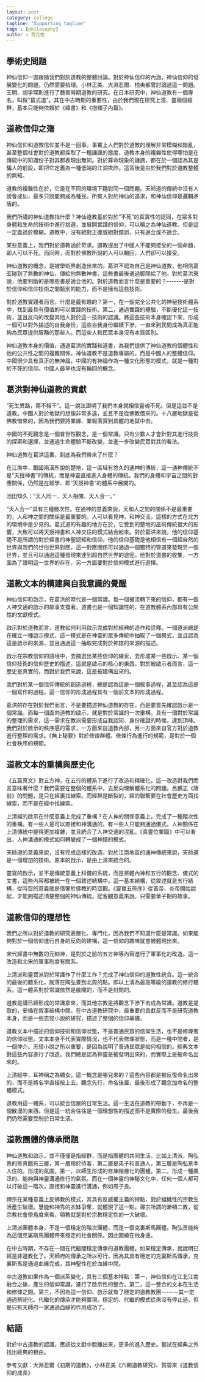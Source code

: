```yaml
---
layout: post
category: college
tagline: "Supporting tagline"
tags : [philosophy]
author : 贾光佐
---
```


## 學術史問題
  
神仙信仰一直跟隨我們對於道教的整體討論。對於神仙信仰的內涵，神仙信仰的發展變化的問題，仍然需要梳理。小林正美、大淵忍爾、柏夷都曾討論過這一問題。王明、胡孚琛則進行了魏晉時期道教的研究。在日本研究中，神仙道教有一個專名，叫做“葛式道”。其在中古時期的重要性，由於我們現在研究上清、靈兩個經群，基本只能夠依賴於《緯書》和《抱樸子內篇》。
 
## 道教信仰之殤
    
神仙信仰和道教信仰並不是一回事。事實上人們對於道教的理解非常模糊和錯亂，甚至整個社會對於道教都採取了一種譏諷的態度，道教本身的複雜性使得哪怕是在傳統中的知識份子對其都表現出無知。對於算命現象的譏諷，都在於一個認為其是騙人的前設，即把它定義為一種低端的江湖欺詐。這背後是由於我們對於道教整體的無知。

道教的複雜性在於，它是在不同的環境下麵對同一個問題。天師道的傳統中沒有人說會成仙，最多只說能夠成為種民。所有人對於神仙的追求，和神仙信仰是邏輯矛盾的。

我們所講的神仙道教指什麼？神仙道教基於對於“不死”的真實性的認同，在眾多對身體和生命的技術中進行挑選，並展開實踐的信仰，可以稱之為神仙道教。但是這一定義過於模糊。道教中，沒有絕對正確或絕對錯誤，只有適合或不適合。

某些意義上，我們對於道教過於苛求。道教提出了中國人不能夠接受的一個命題，即人可以不死。而同時，而對於佛教所說的人可以輪回，人們卻可以接受。

神仙道教的概念，是被學術界創造出來的。葛洪不認為自己是神仙道教，他相信葛玄碰到了無數的神仙，傳給他無數神書。這些書最後通過鄭隱給了他。對於葛洪來說，他要判斷的是哪些書是適合他的。對於道教而言什麼是重要的？-------是對於信仰和信仰技術之間甄別的能力，而不是擁有這些技術。

對於道教實踐者而言，什麼是最有趣的？第一，在一個完全公共化的神秘技術體系中，找到最具有價值的可以實踐的技術。第二，通過實踐的體驗，不斷優化這一技術，並且反向的改變其他人對於這一技術的認識。將這些技術本身確認下來，形成一個可以對外描述的自我身份，這些自我身份繼續下滲，一直來到民間成為真正能夠為民眾提供服務的那些人。而這些人和民眾本身沒有本質區別。

神仙道教本身的價值，通過葛洪的實踐和道書，為我們提供了神仙道教的個體性和他的公共性之間的複雜關係。神仙道教不是道教專屬的，而是中國人的整體信仰。中國很少具有真正的無神論，中國的有神論作為一種文化形態的模式，就是一種對於不死的信仰。中國人最早也沒有輪回的概念。
 
## 葛洪對神仙道教的貢獻
 
“死生異路，兩不相干”。這一說法證明了我們本身就相信靈魂不死。但是這並不是道教。中國人對於地獄的想像非常多遠，並且不是從佛教借來的。十八層地獄是從佛教借來的，因為我們要將業緣、業報落實到具體的地獄中去。

中國的不死觀念是一個普世性觀念，是一個常識。只有少數人才會針對其進行技術的探索和選擇，並通過生命體驗不斷改變，並進一步改變民眾對其的看法。

神仙道教在葛洪這裏，到底為我們帶來了什麼？

在江南中，戰國兩漢所說的楚地，這一區域有悠久的通神的傳統，這一通神傳統不是“天授神書”的傳統，而是神靈直接進入身體的傳統。我們的身體和宇宙之間的對應關係，仍然是在經學、即“天授神書”的體系中展開的。

池田知久：“天人同一、天人相關、天人合一。”

“天人合一”具有三種層次性。在通神的意義來說，天和人之間的關係不是最重要的，人和神之間的關係是最重要的。人可以看見神，和神交流，這樣的方式在北方的環境中是少見的。葛式道的有趣的地方在於，它受到的楚地的巫術傳統很大的影響，大致可以將天授神書和人神交往的模式結合起來。對於葛洪來說，他的信仰基礎不是所謂的對於經書的神聖認知和信仰，他的信仰基礎是他相信有一個超自然的世界與我們的世俗世界對應，這一對應關係可以通過一個獨特的管道來發現另一個世界，並且可以通過這種發現來達到超自然世界的途徑。他對於道書的收集，一方面為了證明這一世界的存在，另一方面要對於信仰模式進行選擇。
 
## 道教文本的構建與自我意識的覺醒
 
神仙信仰和啟示，在葛洪的時代是一個常識。每一個被流轉下來的信仰，都有一個人神交通的啟示的故事支撐著。道書也是一個知識性的、在道教體系內部具有公開性的文獻模式。

啟示對於道教而言，道教如何利用啟示完成對於經典的造作和詮釋。一個道派總是在確立一種啟示模式，這一模式是在神靈的眾多傳統中抽取了一個模式，並且認為這是啟示的來源，並且通過這一抽取完成對於神譜的來源的描述。

啟示在宗教信仰的語境中，去摘選出某些信仰的線索，去形成某一些啟示、某一個信仰技術的信仰歷史的描述。這就是啟示的核心的東西。對於被啟示者而言，這一歷史是真實的，而對於我們來說，這是被建構出來的。

我們對於某一個信仰傳統的創造過程，總是認為這是一個敘事過程，甚至認為這是一個寫作的過程。這一信仰的形成過程具有一個前文本的形成過程。

葛洪的存在對於我們而言，不是要描述神仙道教的存在，而是要首先確認啟示是一個常識。而每一個面向道教的啟示，就是對於常識的一次重構。具有一個對於常識的整理的需求，這一需求在教派需要形成自我認知、身份確證的時候，達到頂峰。我們對於啟示的秩序感的需求，一方面來自道教內部，另一方面來自官方對於道教進行整理的需求。《無上秘要》對於修煉群體、修煉行為進行的規範，是對於一個社會秩序的規範。
 
## 道教文本的重構與歷史化
 
《五篇真文》對五方神，在五行的體系下進行了改造和精確化，這一改造對我們而言意味著什麼？我們需要在整個的體系中，去反向理解體系化的問題。呂鵬志《唐前》的問題，是只在經裏找線索。而經群是斷裂的，經的聯繫要在社會歷史方面找線索，而不是在經中找線索。

上清經的啟示在什麼意義上完成了重構？在人神的關係意義上，完成了一種階次性的重構。有一些人是可以直接和神溝通的，有一些人只能夠通過儀式。人神關係在上清傳統中變得更加複雜，並且統合了人神交通的混亂。《真靈位業圖》中可以看出，人神溝通的模式如何轉變成了一個神譜的模式。

天師道的意義來說，沒有完成這樣的改造。對於江南地區的通神傳統來說，天師道是一個增加的技術。原本的啟示，是由上清來統合的。

靈寶的啟示，並不是傳統意義上科儀的系統，而是將體內神和五行的觀念、儀式的文書，這些內容都被統一在一個敘述結構中。這一基本結構，從敘述就是五行結構，從時空的意義就是借鑒於佛教的時空觀。《靈寶五符序》從黃帝、炎帝開始說起，才能夠描述清楚整個的神仙傳統。從客觀意義來說，只需要華子期的故事。
 
## 道教信仰的理想性
 
我們之所以對於道教的研究表層化、專門化，因為我們不知道什麼是常識。如果能夠對於一個信仰進行自身的反向的建構，這一信仰的趣味就會被體現出來。

宋代經書中無數的元帥神，是對於之前的五方神等內容進行了軍事化的改造。這一改造和北宋的軍事制度有關系。

上清派和靈寶派對於常識作了什麼工作？完成了神仙信仰的道教性統合。這一統合的最後的體系化，就落在陶弘景到北周的點。即以上清為最高等級的道教的修行體系。這一體系對於常識依然是敞開的，而不是封閉的。

道教是講已經形成的常識拿來，而其他宗教是將觀念下滲下去成為常識。道教是提取的，安插在敘事結構中間。在中古道教研究中，最重要的貢獻反而不是研究道教本身，而是一些志怪小說的研究，描述了整個的信仰基礎。

道教文本中描述的信仰技術和信仰狀態，不是普通民眾的信仰生活，也不是修煉者的信仰狀態。文本本身不代表實際情況，也不代表修煉狀態，而是一種中間者，是一個仲介。志怪小說之所以重要，是因為說明了普通民眾是如何相信的。經典文本對這些內容進行了改造。我們總是認為神靈是被發明出來的，而實際上是被命名出來的。

上清經中，耳神稱之為驕女。這一概念是哪兒來的？這些內容都是被反復命名出來的，而不是將名字直接按上去。觀念先行，命名後置，最後形成了觀念加命名的整體模式。

道教用這一體系，可以統合信眾的日常生活。這一生活在道教的帶動下，不再是一個散漫的東西。但是這一統合往往是一個理想性的描述而不是實際的發生。最後我們仍然需要受制於日常生活。
 
## 道教團體的傳承問題
 
 
神仙道教和啟示，並不僅僅是指經群，而是指團體的共同生活。比如上清派，陶弘景的修真館有三層，第一層用於待客，第二層是弟子和普通人，第三層是陶弘景本人住的。形成的氛圍，第一，以師生形成的修煉階層化的團體，第二，形成一種廣泛的、能夠與神靈溝通修行的氣氛。而在一個神靈的神秘文化中，任何一個人都可以打破這一階次，直接和神靈進行溝通，例如周子良。

禪宗在某種意義上反佛教的模式，其具有反威權主義的特點，對於組織性的宗教生活產生破壞。慧能和神秀的衣缽爭奪，就體現了這一點。禪宗所謂的漸頓二教，從宗教社會學角度來看，頓教就是對於宗教穩定性的一大破壞。

上清派團體本身，不是一個穩定的階次團體，而是一個克裏斯馬團體。陶弘景能夠為這個克裏斯馬團體帶來穩定的社會關係，因此圍繞在他身邊。

在中古時期，不存在一個在代繼間穩定傳承的道教團體。如果穩定傳承，就說明已經是非道教化了。天師府的傳承之所以可行，因為其具有穩定的克裏斯馬傳承，克裏斯馬是通過血緣完成，其神聖性在於血緣中間。
 
中古道教如果作為一個派系變化，具有三個基本特點：第一，神仙信仰在江北江南融合之後，產生的信仰常識，進行了啟示性的整合。第二，這一整合的文本在生活和修煉之間。第三，不因為這一信仰、啟示就有了穩定的道教教團-------其一定通過祭祀化、代繼化的傳承才能夠實現。穩定的、代繼的模式從來沒有停止過，但是只有天師府一家通過血緣的作用成功了。
 
## 結語
 
對於中古道教的認識，應該從文獻中脫離出來，更多的進入歷史。嘗試在經典之外找出經典的根由。
 
參考文獻：大淵忍爾《初期的道教》，小林正美《六朝道教研究》、賀碧來《道教信仰的成長》